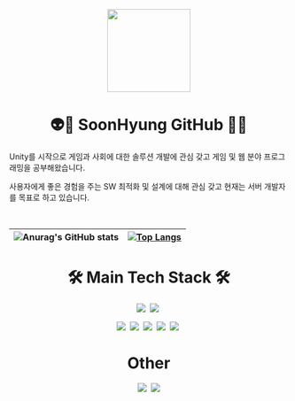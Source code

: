 

<div align='center'>

<img src="https://user-images.githubusercontent.com/26598708/126892484-eb47938a-5d4e-4bcb-b3fe-fdaeab5f8b48.png" height="150px">
  
# 👽👾 SoonHyung GitHub 🤖😀

<div align='left'>
   Unity를 시작으로 게임과 사회에 대한 솔루션 개발에 관심 갖고 게임 및 웹 분야 프로그래밍을 공부해왔습니다.
   
   사용자에게 좋은 경험을 주는 SW 최적화 및 설계에 대해 관심 갖고 현재는 서버 개발자를 목표로 하고 있습니다.
</div>

<br/>

| ![Anurag's GitHub stats](https://github-readme-stats.vercel.app/api?username=tnsgud9&theme=tokyonight&show_icons=true)  | [![Top Langs](https://github-readme-stats.vercel.app/api/top-langs/?username=tnsgud9&layout=compact&theme=tokyonight)](https://github.com/anuraghazra/github-readme-stats) |
|---:|:---|

# **🛠️ Main Tech Stack 🛠️**

<img src="https://img.shields.io/badge/C%23-239120?style=flat-square&logo=Csharp&logoColor=white"/>&nbsp;
<img src="https://img.shields.io/badge/Unity-000000?style=flat-square&logo=Unity&logoColor=white"/>&nbsp;


<img src="https://img.shields.io/badge/JavaScript-F7DF1E?style=flat-square&logo=JavaScript&logoColor=white"/>&nbsp;
<img src="https://img.shields.io/badge/TypeScript-3178C6?style=flat-square&logo=TypeScript&logoColor=white"/>&nbsp;
<img src="https://img.shields.io/badge/React-61DAFB?style=flat-square&logo=React&logoColor=white"/>&nbsp;
<img src="https://img.shields.io/badge/Node.js-339933?style=flat-square&logo=Node.js&logoColor=white"/>&nbsp;
<img src="https://img.shields.io/badge/express-000000?style=flat-square&logo=express&logoColor=white"/>&nbsp;



# **Other**
<a href="https://rogong.tistory.com"><img src="https://img.shields.io/badge/Tech Blog-D95C33?style=flat-square&logo=blog Pi&logoColor=white"/></a>&nbsp;
<a href="https://lace-softball-2f7.notion.site/SoonHyung-Lee-2b07ef132eae4a5cb4d38e79e28c0569?pvs=4"><img src="https://img.shields.io/badge/Profile-0A1172?style=flat-square&logo=blog Pi&logoColor=white"/></a>

</div>

